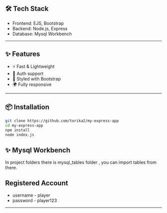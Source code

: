 ## 🛠️ Tech Stack
- Frontend: EJS, Bootstrap
- Backend: Node.js, Express
- Database: Mysql Workbench

---

## ✨ Features
- ⚡️ Fast & Lightweight
- 🔐 Auth support
- 🎨 Styled with Bootstrap
- 🌍 Fully responsive

---

## 📦 Installation

```bash
git clone https://github.com/torika2/my-express-app
cd my-express-app
npm install
node index.js
```

## ✨ Mysql Workbench
 In project folders there is mysql_tables folder , you can import tables from there.

## Registered Account
 - username - player
 - password - player123

---
